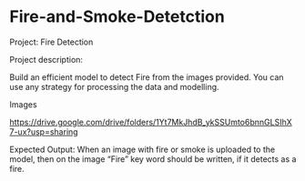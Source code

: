 # Fire-and-Smoke-Detetction
Project: Fire Detection
 
Project description: 

Build an efficient model to detect Fire from the images provided.
You can use any strategy for processing the data and modelling.


Images 

https://drive.google.com/drive/folders/1Yt7MkJhdB_ykSSUmto6bnnGLSIhX7-ux?usp=sharing


Expected Output:
When an image with fire or smoke is uploaded to the model, then on the image “Fire” key word should be written, if it detects as a fire.

